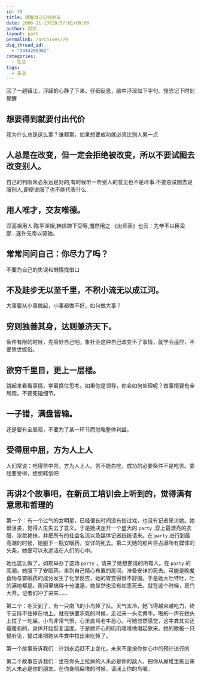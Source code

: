 ```yaml
---
id: 79
title: 提醒自己记住的话
date: 2006-11-19T20:57:01+00:00
author: 愆伏
layout: post
permalink: /archives/79
dsq_thread_id:
  - "3444280362"
categories:
  - 生活
tags:
  - 生活
---
```

回了一趟镇江，浮躁的心静了下来。仔细反思，脑中浮现如下字句。惶恐记下时刻提醒

## 想要得到就要付出代价
  
我为什么总是这么累？谁都累，如果想要成功就必须比别人累一点

## 人总是在改变，但一定会拒绝被改变，所以不要试图去改变别人。
  
自己的判断未必永远是对的,有时候听一听别人的意见也不是坏事.不要总试图去说服别人,即便说服了也不能代表什么.

## 用人唯才，交友唯德。
  
汉高祖用人:陈平淫嫂,韩信跨下受辱,慨然用之.《出师表》也云：先帝不以臣卑鄙…遂许先帝以驱驰。

## 常常问问自己：你尽力了吗？
  
不要为自己的失误和懒惰找借口

## 不及跬步无以至千里，不积小流无以成江河。
  
大事要从小事做起，小事都做不好，如何做大事？

## 穷则独善其身，达则兼济天下。
  
条件有限的时候，先管好自己吧。象社会这种自己改变不了事情，就学会适应，不要愤世嫉俗。

## 欲穷千里目，更上一层楼。
  
跳起来看看事情，学着换位思考。如果你是领导，你会如何处理呢？做事情要有全局观，不要死磕细节。

## 一子错，满盘皆输。
  
还是要有全局观，不要为了某一环节而忽略整体利益。

## 受得屈中屈，方为人上人
  
人们常说：吃得苦中苦，方为人上人。苦不能白吃，成功的必要条件不是吃苦。委屈要受得，想想韩信吧

## 再讲2个故事吧，在新员工培训会上听到的，觉得满有意思和哲理的
  
第一个：有一个过气的女明星，已经很长时间没有拍过戏，也没有记者采访她。她很沮丧，觉得人生失去了意义。于是她决定开一个盛大的 `party` ,穿上最漂亮的衣服、浓妆艳抹，并把所有的社会名流以及媒体记者统统请来。在 `party` 进行到最高潮的时候，她服下一瓶安眠药，安详的死去。第二天她的照片将占满所有媒体的头条，她便可以永远活在人们的心中。

她也这么做了，如期举办了这场 `party` ，请来了她想要请的所有人。在 `party` 的高潮，她服下了安眠药，来到自己精心布置的房间，准备安详的死去。可能是晚餐食物与安眠药的成分发生了化学反应，她的胃变得很不舒服。于是她大吐特吐，吐的满地都是。房间里搞得十分邋遢，她显然也没有如愿死去。就在这个时候，房门大开，记者们冲了进来……

第二个：冬天到了，有一只南飞的小鸟掉了队。天气太冷，她飞得越来越吃力，终于支持不住掉在地上。就在快要冻死的时候，走过来一头老黄牛。啪的一声在她头上拉了一坨屎。小鸟非常气愤，心里直骂老牛恶心。可她忽然感觉，这牛粪其实还蛮暖和的，身体开始恢复温度。于是她开心的叽叽喳喳地唱起歌来。她的歌被一只猫听见，猫过来把她从牛粪中拉出来吃掉了。

第一个故事告诉我们：计划永远赶不上变化，未来不是按你你心中的预计进行的
  
第二个故事告诉我们：坐在你头上拉屎的人未必是你的敌人，把你从屎堆里拖出来的人未必是你的朋友。在你身陷屎堆的时候，请闭上你的鸟嘴。